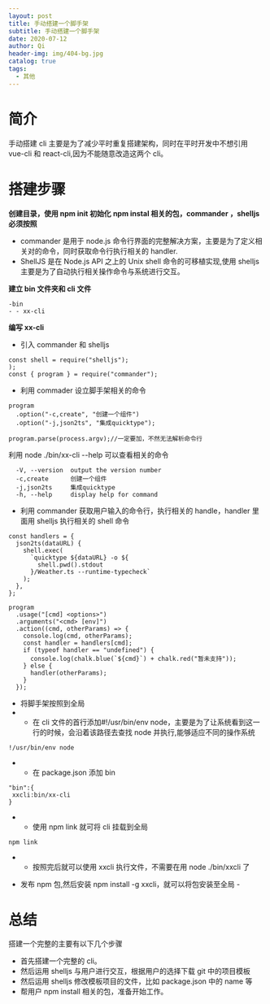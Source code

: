 ```yaml
---
layout: post
title: 手动搭建一个脚手架
subtitle: 手动搭建一个脚手架
date: 2020-07-12
author: Qi
header-img: img/404-bg.jpg
catalog: true
tags:
  - 其他
---
```


# 简介

手动搭建 cli 主要是为了减少平时重复搭建架构，同时在平时开发中不想引用 vue-cli 和 react-cli,因为不能随意改造这两个 cli。

# 搭建步骤

**创建目录，使用 npm init 初始化**
**npm instal 相关的包，commander ，shelljs 必须按照**

- commander 是用于 node.js 命令行界面的完整解决方案，主要是为了定义相关对的命令，同时获取命令行执行相关的 handler.
- ShellJS 是在 Node.js API 之上的 Unix shell 命令的可移植实现,使用 shelljs 主要是为了自动执行相关操作命令与系统进行交互。

**建立 bin 文件夹和 cli 文件**

```
-bin
- - xx-cli
```

**编写 xx-cli**

- 引入 commander 和 shelljs

```
const shell = require("shelljs");
);
const { program } = require("commander");

```

- 利用 commader 设立脚手架相关的命令

```
program
  .option("-c,create", "创建一个组件")
  .option("-j,json2ts", "集成quicktype");

program.parse(process.argv);//一定要加，不然无法解析命令行
```

利用 node ./bin/xx-cli --help 可以查看相关的命令

```
  -V, --version  output the version number
  -c,create      创建一个组件
  -j,json2ts     集成quicktype
  -h, --help     display help for command
```

- 利用 commander 获取用户输入的命令行，执行相关的 handle，handler 里面用 shelljs 执行相关的 shell 命令

```
const handlers = {
  json2ts(dataURL) {
    shell.exec(
      `quicktype ${dataURL} -o ${
        shell.pwd().stdout
      }/Weather.ts --runtime-typecheck`
    );
  },
};

program
  .usage("[cmd] <options>")
  .arguments("<cmd> [env]")
  .action((cmd, otherParams) => {
    console.log(cmd, otherParams);
    const handler = handlers[cmd];
    if (typeof handler == "undefined") {
      console.log(chalk.blue(`${cmd}`) + chalk.red("暂未支持"));
    } else {
      handler(otherParams);
    }
  });
```

- 将脚手架按照到全局
- - 在 cli 文件的首行添加#!/usr/bin/env node，主要是为了让系统看到这一行的时候，会沿着该路径去查找 node 并执行,能够适应不同的操作系统

```
!/usr/bin/env node

```

- - 在 package.json 添加 bin

```
"bin":{
 xxcli:bin/xx-cli
}
```

- - 使用 npm link 就可将 cli 挂载到全局

```
npm link

```

- - 按照完后就可以使用 xxcli 执行文件，不需要在用 node ./bin/xxcli 了

- 发布 npm 包,然后安装 npm install -g xxcli，就可以将包安装至全局 -

# 总结

搭建一个完整的主要有以下几个步骤

- 首先搭建一个完整的 cli。
- 然后运用 shelljs 与用户进行交互，根据用户的选择下载 git 中的项目模板
- 然后运用 shelljs 修改模板项目的文件，比如 package.json 中的 name 等
- 帮用户 npm install 相关的包，准备开始工作。
